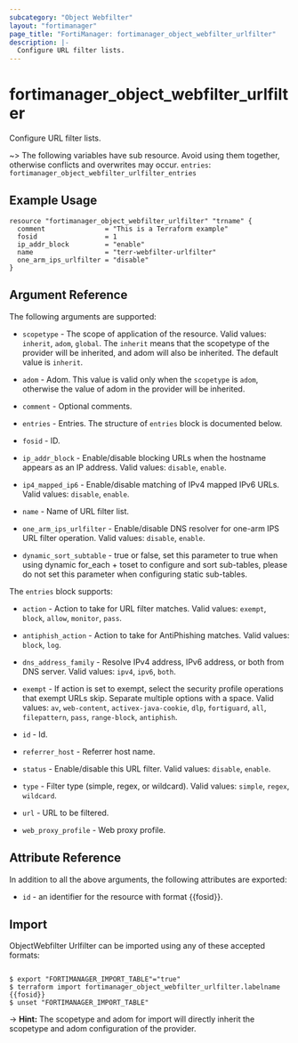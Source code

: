 ```yaml
---
subcategory: "Object Webfilter"
layout: "fortimanager"
page_title: "FortiManager: fortimanager_object_webfilter_urlfilter"
description: |-
  Configure URL filter lists.
---
```


# fortimanager_object_webfilter_urlfilter
Configure URL filter lists.

~> The following variables have sub resource. Avoid using them together, otherwise conflicts and overwrites may occur.
`entries`: `fortimanager_object_webfilter_urlfilter_entries`



## Example Usage

```hcl
resource "fortimanager_object_webfilter_urlfilter" "trname" {
  comment               = "This is a Terraform example"
  fosid                 = 1
  ip_addr_block         = "enable"
  name                  = "terr-webfilter-urlfilter"
  one_arm_ips_urlfilter = "disable"
}
```

## Argument Reference


The following arguments are supported:

* `scopetype` - The scope of application of the resource. Valid values: `inherit`, `adom`, `global`. The `inherit` means that the scopetype of the provider will be inherited, and adom will also be inherited. The default value is `inherit`.
* `adom` - Adom. This value is valid only when the `scopetype` is `adom`, otherwise the value of adom in the provider will be inherited.

* `comment` - Optional comments.
* `entries` - Entries. The structure of `entries` block is documented below.
* `fosid` - ID.
* `ip_addr_block` - Enable/disable blocking URLs when the hostname appears as an IP address. Valid values: `disable`, `enable`.

* `ip4_mapped_ip6` - Enable/disable matching of IPv4 mapped IPv6 URLs. Valid values: `disable`, `enable`.

* `name` - Name of URL filter list.
* `one_arm_ips_urlfilter` - Enable/disable DNS resolver for one-arm IPS URL filter operation. Valid values: `disable`, `enable`.

* `dynamic_sort_subtable` - true or false, set this parameter to true when using dynamic for_each + toset to configure and sort sub-tables, please do not set this parameter when configuring static sub-tables.

The `entries` block supports:

* `action` - Action to take for URL filter matches. Valid values: `exempt`, `block`, `allow`, `monitor`, `pass`.

* `antiphish_action` - Action to take for AntiPhishing matches. Valid values: `block`, `log`.

* `dns_address_family` - Resolve IPv4 address, IPv6 address, or both from DNS server. Valid values: `ipv4`, `ipv6`, `both`.

* `exempt` - If action is set to exempt, select the security profile operations that exempt URLs skip. Separate multiple options with a space. Valid values: `av`, `web-content`, `activex-java-cookie`, `dlp`, `fortiguard`, `all`, `filepattern`, `pass`, `range-block`, `antiphish`.

* `id` - Id.
* `referrer_host` - Referrer host name.
* `status` - Enable/disable this URL filter. Valid values: `disable`, `enable`.

* `type` - Filter type (simple, regex, or wildcard). Valid values: `simple`, `regex`, `wildcard`.

* `url` - URL to be filtered.
* `web_proxy_profile` - Web proxy profile.


## Attribute Reference

In addition to all the above arguments, the following attributes are exported:
* `id` - an identifier for the resource with format {{fosid}}.

## Import

ObjectWebfilter Urlfilter can be imported using any of these accepted formats:
```

$ export "FORTIMANAGER_IMPORT_TABLE"="true"
$ terraform import fortimanager_object_webfilter_urlfilter.labelname {{fosid}}
$ unset "FORTIMANAGER_IMPORT_TABLE"
```
-> **Hint:** The scopetype and adom for import will directly inherit the scopetype and adom configuration of the provider.
